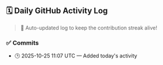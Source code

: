 ## 🗓️ Daily GitHub Activity Log

> 🤖 Auto-updated log to keep the contribution streak alive!

### ✅ Commits

- 🕒 2025-10-25 11:07 UTC — Added today's activity

